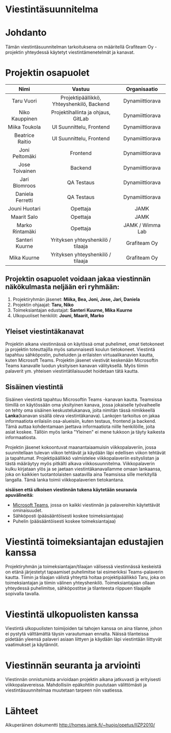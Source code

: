 # Viestintäsuunnitelma


#	Johdanto

Tämän viestintäsuunnitelman tarkoituksena on määritellä Grafiteam Oy -projektin yhteydessä käytetyt viestintämenetelmät ja kanavat.

#	Projektin osapuolet

| Nimi | Vastuu | Organisaatio |
|:-:|:-:|:-:|
| Taru Vuori | Projektipäällikkö, Yhteyshenkilö, Backend | Dynamiittiorava |
| Niko Kauppinen | Projektihallinta ja ohjaus, GitLab | Dynamiittiorava |
| Miika Toukola | UI Suunnittelu, Frontend | Dynamiittiorava |
| Beatrice Raitio | UI Suunnittelu, Frontend | Dynamiittiorava |
| Joni Peltomäki | Frontend | Dynamiittiorava |
| Jose Toivainen | Backend | Dynamiittiorava |
| Jari Blomroos | QA Testaus | Dynamiittiorava |
| Daniela Ferretti | QA Testaus | Dynamiittiorava |
| Jouni Huotari | Opettaja | JAMK |
| Maarit Salo | Opettaja | JAMK |
| Marko Rintamäki | Opettaja | JAMK / Wimma Lab |
| Santeri Kuurne | Yrityksen yhteyshenkilö / tilaaja | Grafiteam Oy |
| Mika Kuurne | Yrityksen yhteyshenkilö / tilaaja | Grafiteam Oy |



## Projektin osapuolet voidaan jakaa viestinnän näkökulmasta neljään eri ryhmään:

  1.	Projektiryhmän jäsenet: **Miika, Bea, Joni, Jose, Jari, Daniela**
  2.	Projektin ohjaajat: **Taru, Niko**
  3.	Toimeksiantajan edustajat: **Santeri Kuurne, Mika Kuurne**
  4.	Ulkopuoliset henkilöt: **Jouni, Maarit, Marko**


## Yleiset viestintäkanavat

Projektin aikana viestinnässä on käytössä omat puhelimet, omat tietokoneet ja projektin toteuttajilla myös satunnaisesti koulun tietokoneet.
Viestintä tapahtuu sähköpostin, puheluiden ja erilaisten virtuaalikanavien kautta, kuten Microsoft Teams.
Projektin jäsenet viestivät keskenään Microsoftin Teams kanavalle luodun yksityisen kanavan välityksellä. Myös tiimin palaverit ym. yhteisen viestintätilaisuudet hoidetaan tätä kautta.

## Sisäinen viestintä

Sisäinen viestintä tapahtuu Microsoftin Teams -kanavan kautta. Teamsissa tiimillä on käytössään oma yksityinen kanava, jossa jokaiselle työvaiheelle on tehty oma sisäinen keskustelukanava, joita nimitän tässä nimikkeellä **Lanka**(kanavan sisällä oleva viestintäkanava).
Lankojen tarkoitus on jakaa informaatiota erilaisiin osa-alueisiin, kuten testaus, frontend ja backend. Tämä auttaa kohdentamaan jaettava informaatiota niille henkilöille, joita asiat koskee. Tällöin myös lanka "Yleinen" ei mene tukkoon ja täyty kaikesta informaatiosta.

Projektin jäsenet kokoontuvat maanantaiaamuisin viikkopalaveriin, jossa suunnitellaan tulevan viikon tehtävät ja käydään läpi edellisen viikon tehtävät ja tapahtumat. Projektipäällikkö valmistelee viikkopalaveriin esityslistan ja tästä määräytyy myös pitkälti alkava viikkosuunnitelma.
Viikkopalaverin kulku kirjataan ylös ja se jaetaan viestintäkanavallamme omaan lankaansa, joka on kaikkien tuotantolaisten saatavilla aina Teamsissa sille merkityllä langalla. Tämä lanka toimii viikkopalaverien tietokantana.

**sisäisen että ulkoisen viestinnän tukena käytetään seuraavia apuvälineitä:**

-	[Microsoft Teams](https://www.microsoft.com/fi-fi/microsoft-teams/compare-microsoft-teams-options-b?=&ef_id=EAIaIQobChMIttSC09Kq-gIVbwCiAx1_2AShEAAYASAAEgLEkvD_BwE%3aG%3as&OCID=AIDcmmvt04n6e4_SEM_EAIaIQobChMIttSC09Kq-gIVbwCiAx1_2AShEAAYASAAEgLEkvD_BwE%3aG%3as&gclid=EAIaIQobChMIttSC09Kq-gIVbwCiAx1_2AShEAAYASAAEgLEkvD_BwE&activetab=pivot%3aprimaryr2), jossa on kaikki viestinnän ja palavereihin käytettävät ominaisuudet.
- Sähköposti (pääsääntöisesti koskee toimeksiantajaa)
- Puhelin (pääsääntöisesti koskee toimeksiantajaa)

# Viestintä toimeksiantajan edustajien kanssa

Projektiryhmän ja toimeksiantajan/tilaajan välisessä viestinnässä keskeistä on etänä järjestetyt tapaamiset puhelimitse tai esimerkiksi Teams-palaverin kautta. Tiimin ja tilaajan välistä yhteyttä hoitaa projektipäällikkö Taru, joka on toimeksiantajan ja tiimin välinen yhteyshenkilö.
Toimeksiantajaan ollaan yhteydessä puhelimitse, sähköpostitse ja tilanteesta riippuen tilaajalle sopivalla tavalla.

# Viestintä ulkopuolisten kanssa

Viestintä ulkopuolisten toimijoiden tai tahojen kanssa on aina tilanne, johon ei pystytä välttämättä täysin varautumaan ennalta. Näissä tilanteissa pidetään yleensä palaveri asiaan liittyen ja käydään läpi viestintään liittyvät vaatimukset ja käytännöt.

# Viestinnän seuranta ja arviointi

Viestinnän onnistumista arvioidaan projektin aikana jatkuvasti ja erityisesti viikkopalavereissa.  Mahdollisiin epäkohtiin puututaan välittömästi ja viestintäsuunnitelmaa muutetaan tarpeen niin vaatiessa.


# Lähteet

Alkuperäinen dokumentti http://homes.jamk.fi/~huojo/opetus/IIZP2010/
